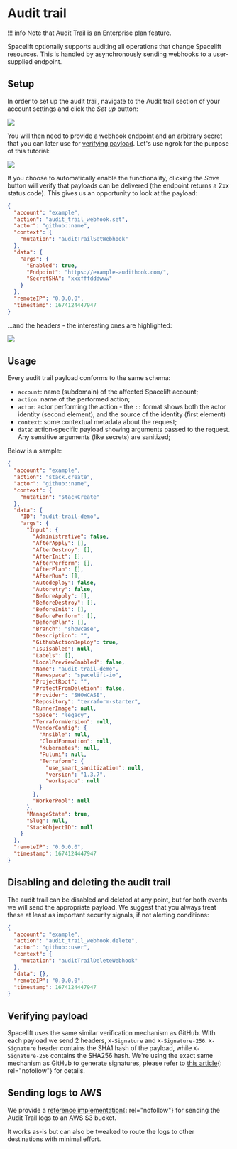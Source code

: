 # Audit trail

!!! info
    Note that Audit Trail is an Enterprise plan feature.

Spacelift optionally supports auditing all operations that change Spacelift resources. This is handled by asynchronously sending webhooks to a user-supplied endpoint.

## Setup

In order to set up the audit trail, navigate to the Audit trail section of your account settings and click the _Set up_ button:

![](<../assets/screenshots/Spacelift (1).png>)

You will then need to provide a webhook endpoint and an arbitrary secret that you can later use for [verifying payload](audit-trail.md#verifying-payload). Let's use ngrok for the purpose of this tutorial:

![](<../assets/screenshots/Spacelift (3).png>)

If you choose to automatically enable the functionality, clicking the _Save_ button will verify that payloads can be delivered (the endpoint returns a 2xx status code). This gives us an opportunity to look at the payload:

```json
{
  "account": "example",
  "action": "audit_trail_webhook.set",
  "actor": "github::name",
  "context": {
    "mutation": "auditTrailSetWebhook"
  },
  "data": {
    "args": {
      "Enabled": true,
      "Endpoint": "https://example-audithook.com/",
      "SecretSHA": "xxxfffdddwww"
    }
  },
  "remoteIP": "0.0.0.0",
  "timestamp": 1674124447947
}
```

...and the headers - the interesting ones are highlighted:

![](<../assets/screenshots/ngrok_-_Inspect (1).png>)

## Usage

Every audit trail payload conforms to the same schema:

- `account`: name (subdomain) of the affected Spacelift account;
- `action`: name of the performed action;
- `actor`: actor performing the action - the `::` format shows both the actor identity (second element), and the source of the identity (first element)
- `context`: some contextual metadata about the request;
- `data`: action-specific payload showing arguments passed to the request. Any sensitive arguments (like secrets) are sanitized;

Below is a sample:

```json
{
  "account": "example",
  "action": "stack.create",
  "actor": "github::name",
  "context": {
    "mutation": "stackCreate"
  },
  "data": {
    "ID": "audit-trail-demo",
    "args": {
      "Input": {
        "Administrative": false,
        "AfterApply": [],
        "AfterDestroy": [],
        "AfterInit": [],
        "AfterPerform": [],
        "AfterPlan": [],
        "AfterRun": [],
        "Autodeploy": false,
        "Autoretry": false,
        "BeforeApply": [],
        "BeforeDestroy": [],
        "BeforeInit": [],
        "BeforePerform": [],
        "BeforePlan": [],
        "Branch": "showcase",
        "Description": "",
        "GithubActionDeploy": true,
        "IsDisabled": null,
        "Labels": [],
        "LocalPreviewEnabled": false,
        "Name": "audit-trail-demo",
        "Namespace": "spacelift-io",
        "ProjectRoot": "",
        "ProtectFromDeletion": false,
        "Provider": "SHOWCASE",
        "Repository": "terraform-starter",
        "RunnerImage": null,
        "Space": "legacy",
        "TerraformVersion": null,
        "VendorConfig": {
          "Ansible": null,
          "CloudFormation": null,
          "Kubernetes": null,
          "Pulumi": null,
          "Terraform": {
            "use_smart_sanitization": null,
            "version": "1.3.7",
            "workspace": null
          }
        },
        "WorkerPool": null
      },
      "ManageState": true,
      "Slug": null,
      "StackObjectID": null
    }
  },
  "remoteIP": "0.0.0.0",
  "timestamp": 1674124447947
}
```

## Disabling and deleting the audit trail

The audit trail can be disabled and deleted at any point, but for both events we will send the appropriate payload. We suggest that you always treat these at least as important security signals, if not alerting conditions:

```json
{
  "account": "example",
  "action": "audit_trail_webhook.delete",
  "actor": "github::user",
  "context": {
    "mutation": "auditTrailDeleteWebhook"
  },
  "data": {},
  "remoteIP": "0.0.0.0",
  "timestamp": 1674124447947
}
```

## Verifying payload

Spacelift uses the same similar verification mechanism as GitHub. With each payload we send 2 headers, `X-Signature` and `X-Signature-256`. `X-Signature` header contains the SHA1 hash of the payload, while `X-Signature-256` contains the SHA256 hash. We're using the exact same mechanism as GitHub to generate signatures, please refer to [this article](https://medium.com/@vampiire/how-to-verify-the-authenticity-of-a-github-apps-webhook-payload-8d63ccc81a24){: rel="nofollow"} for details.

## Sending logs to AWS

We provide a [reference implementation](https://github.com/spacelift-io-examples/terraform-aws-spacelift-events-collector){: rel="nofollow"} for sending the Audit Trail logs to an AWS S3 bucket.

It works as-is but can also be tweaked to route the logs to other destinations with minimal effort.
